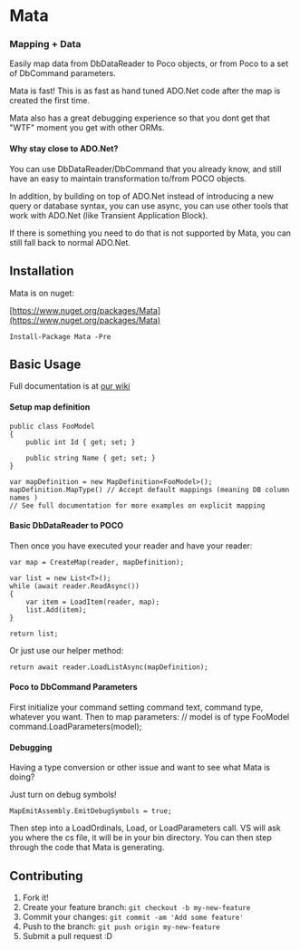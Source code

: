 # Mata
### Mapping + Data
Easily map data from DbDataReader to Poco objects, or from Poco to a set of DbCommand parameters.  

Mata is fast!  This is as fast as hand tuned ADO.Net code after the map is created the first time.

Mata also has a great debugging experience so that you dont get that "WTF" moment you get with other ORMs.

#### Why stay close to ADO.Net?
You can use DbDataReader/DbCommand that you already know, and still have an easy to maintain transformation to/from POCO objects.

In addition, by building on top of ADO.Net instead of introducing a new query or database syntax, you can use async, you can use other tools that work with ADO.Net (like Transient Application Block).  

If there is something you need to do that is not supported by Mata, you can still fall back to normal ADO.Net.

## Installation

Mata is on nuget:

[https://www.nuget.org/packages/Mata](https://www.nuget.org/packages/Mata)

    Install-Package Mata -Pre 

## Basic Usage

Full documentation is at [our wiki](https://github.com/cleverguy25/Mata/wiki)

#### Setup map definition

    public class FooModel
    {
        public int Id { get; set; }

        public string Name { get; set; }
    }

    var mapDefinition = new MapDefinition<FooModel>();
    mapDefinition.MapType() // Accept default mappings (meaning DB column names )
    // See full documentation for more examples on explicit mapping

#### Basic DbDataReader to POCO


Then once you have executed your reader and have your reader:
    
    var map = CreateMap(reader, mapDefinition);

    var list = new List<T>();
    while (await reader.ReadAsync())
    {
        var item = LoadItem(reader, map);
        list.Add(item);
    }

    return list;   

Or just use our helper method:

    return await reader.LoadListAsync(mapDefinition);

#### Poco to DbCommand Parameters

First initialize your command setting command text, command type, whatever you want.  Then to map parameters:
    // model is of type FooModel
    command.LoadParameters(model);

#### Debugging

Having a type conversion or other issue and want to see what Mata is doing?

Just turn on debug symbols!

    MapEmitAssembly.EmitDebugSymbols = true;

Then step into a LoadOrdinals, Load, or LoadParameters call.  VS will ask you where the cs file, it will be in your bin directory.  You can then step through the code that Mata is generating.

## Contributing

1. Fork it!
2. Create your feature branch: `git checkout -b my-new-feature`
3. Commit your changes: `git commit -am 'Add some feature'`
4. Push to the branch: `git push origin my-new-feature`
5. Submit a pull request :D